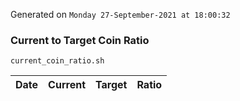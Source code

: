 Generated on `Monday 27-September-2021 at 18:00:32`

### Current to Target Coin Ratio
`current_coin_ratio.sh`

Date|Current|Target|Ratio
---|---|---|---
